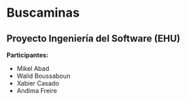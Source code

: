 # Buscaminas
## Proyecto Ingeniería del Software (EHU)
 __Participantes:__ 
- Mikel Abad
- Walid Boussaboun
- Xabier Casado
- Andima Freire

